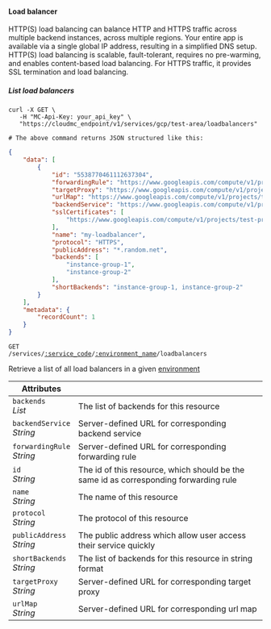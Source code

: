 #### Load balancer

HTTP(S) load balancing can balance HTTP and HTTPS traffic across multiple backend instances, across multiple regions. Your entire app is available via a single global IP address, resulting in a simplified DNS setup. HTTP(S) load balancing is scalable, fault-tolerant, requires no pre-warming, and enables content-based load balancing. For HTTPS traffic, it provides SSL termination and load balancing.

<!-------------------- LIST LOAD BALANCERS -------------------->

##### List load balancers

```shell
curl -X GET \
   -H "MC-Api-Key: your_api_key" \
   "https://cloudmc_endpoint/v1/services/gcp/test-area/loadbalancers"

# The above command returns JSON structured like this:
```

```json
{
    "data": [
        {
            "id": "5538770461112637304",
            "forwardingRule": "https://www.googleapis.com/compute/v1/projects/test-project/global/forwardingRules/my-forwarding-rule",
            "targetProxy": "https://www.googleapis.com/compute/v1/projects/test-project/global/targetHttpsProxies/my-target-proxy",
            "urlMap": "https://www.googleapis.com/compute/v1/projects/test-project/global/urlMaps/my-url",
            "backendService": "https://www.googleapis.com/compute/v1/projects/test-project/global/backendServices/my-backendServices",
            "sslCertificates": [
                "https://www.googleapis.com/compute/v1/projects/test-project/global/sslCertificates/my-ssl-cert"
            ],
            "name": "my-loadbalancer",
            "protocol": "HTTPS",
            "publicAddress": "*.random.net",
            "backends": [
                "instance-group-1",
                "instance-group-2"
            ],
            "shortBackends": "instance-group-1, instance-group-2"
        }
    ],
    "metadata": {
        "recordCount": 1
    }
}
```

<code>GET /services/<a href="#administration-service-connections">:service_code</a>/<a href="#administration-environments">:environment_name</a>/loadbalancers</code>

Retrieve a list of all load balancers in a given [environment](#administration-environments)

Attributes | &nbsp;
------- | -----------
`backends`<br/>*List<String>* | The list of backends for this resource
`backendService`<br/>*String* | Server-defined URL for corresponding backend service
`forwardingRule`<br/>*String* | Server-defined URL for corresponding forwarding rule
`id`<br/>*String* | The id of this resource, which should be the same id as corresponding forwarding rule
`name`<br/>*String* | The name of this resource
`protocol`<br/>*String* | The protocol of this resource
`publicAddress`<br/>*String* | The public address which allow user access their service quickly
`shortBackends`<br/>*String* | The list of backends for this resource in string format 
`targetProxy`<br/>*String* | Server-defined URL for corresponding target proxy
`urlMap`<br/>*String* | Server-defined URL for corresponding url map






